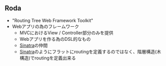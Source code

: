 ## Roda

* "Routing Tree Web Framework Toolkit"
* Webアプリの為のフレームワーク
  * MVCにおけるView / Controller部分のみを提供
  * Webアプリを作る為のDSL的なもの
  * [Sinatra](http://www.sinatrarb.com/)の仲間
  * [Sinatra](http://www.sinatrarb.com/)のようにフラットにroutingを定義するのではなく、階層構造(木構造)でroutingを定義出来る
